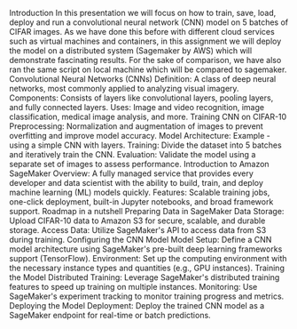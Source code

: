Introduction
In this presentation we will focus on how to train, save, load, deploy and run a convolutional neural network (CNN) model on 5 batches of CIFAR images. As we have done this before with different cloud services such as virtual machines and containers, in this assignment we will deploy the model on a distributed system (Sagemaker by AWS) which will demonstrate fascinating results. For the sake of comparison, we have also ran the same script on local machine which will be compared to sagemaker.
Convolutional Neural Networks (CNNs)
Definition: A class of deep neural networks, most commonly applied to analyzing visual imagery.
Components: Consists of layers like convolutional layers, pooling layers, and fully connected layers.
Uses: Image and video recognition, image classification, medical image analysis, and more.
Training CNN on CIFAR-10
Preprocessing: Normalization and augmentation of images to prevent overfitting and improve model accuracy.
Model Architecture: Example - using a simple CNN with layers.
Training: Divide the dataset into 5 batches and iteratively train the CNN.
Evaluation: Validate the model using a separate set of images to assess performance.
Introduction to Amazon SageMaker
Overview: A fully managed service that provides every developer and data scientist with the ability to build, train, and deploy machine learning (ML) models quickly.
Features: Scalable training jobs, one-click deployment, built-in Jupyter notebooks, and broad framework support.
Roadmap in a nutshell
Preparing Data in SageMaker
Data Storage: Upload CIFAR-10 data to Amazon S3 for secure, scalable, and durable storage.
Access Data: Utilize SageMaker's API to access data from S3 during training.
Configuring the CNN Model
Model Setup: Define a CNN model architecture using SageMaker's pre-built deep learning frameworks support (TensorFlow).
Environment: Set up the computing environment with the necessary instance types and quantities (e.g., GPU instances).
Training the Model
Distributed Training: Leverage SageMaker's distributed training features to speed up training on multiple instances.
Monitoring: Use SageMaker's experiment tracking to monitor training progress and metrics.
Deploying the Model
Deployment: Deploy the trained CNN model as a SageMaker endpoint for real-time or batch predictions.